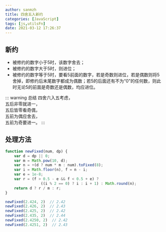 ```yaml
---
author: sanmzh
title: 四舍五入新约
categories: [JavaScript]
tags: [js,utilsFn]
date: 2021-03-12 17:26:37
---
```


## 新约
- 被修约的数字小于5时，该数字舍去；
- 被修约的数字大于5时，则进位；
- 被修约的数字等于5时，要看5前面的数字，若是奇数则进位，若是偶数则将5舍掉，即修约后末尾数字都成为偶数；若5的后面还有不为“0”的任何数，则此时无论5的前面是奇数还是偶数，均应进位。

::: warning 总结
四舍六入五考虑，</br>
五后非零就进一，</br>
五后皆零看奇偶，</br>
五前为偶应舍去，</br>
五前为奇要进一。
:::

## 处理方法
```js
function newFixed(num, dp) {
    var d = dp || 0;
    var m = Math.pow(10, d);
    var n = +(d ? num * m : num).toFixed(8);
    var i = Math.floor(n), f = n - i;
    var e = 1e-8;
    var r = (f > 0.5 - e && f < 0.5 + e) ?
                ((i % 2 == 0) ? i : i + 1) : Math.round(n);
    return d ? r / m : r;
}

newFixed(2.424, 2)  // 2.42
newFixed(2.426, 2)  // 2.43
newFixed(2.425, 2)  // 2.42
newFixed(2.435, 2)  // 2.44
newFixed(2.4250, 2)  // 2.42
newFixed(2.4251, 2)  // 2.43
```